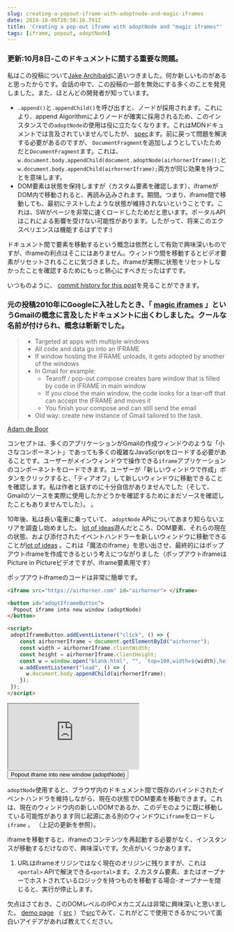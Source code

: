 ```yaml
---
slug: creating-a-popout-iframe-with-adoptnode-and-magic-iframes
date: 2019-10-06T20:58:16.791Z
title: 'Creating a pop-out iframe with adoptNode and "magic iframes"'
tags: [iframe, popout, adoptNode]
---
```


### 更新:10月8日-このドキュメントに関する重要な問題。

私はこの投稿について[Jake Archibald](https://jakearchibald.com/)に追いつきました。何か新しいものがあると思ったからです。会話の中で、この投稿の一部を無効にする多くのことを発見しました。また、ほとんどの開発者が知っています。

* `.append()`と`.appendChild()`を呼び出すと、ノードが採用されます。これにより、append Algorithmによりノードが確実に採用されるため、このインスタンスでの`adoptNode`の使用は役に立たなくなります。これはMDNドキュメントでは言及されていませんでしたが、 [spec](https://dom.spec.whatwg.org/#concept-node-append)ます。前に戻って問題を解決する必要があるのですが、 `DocumentFragment`を追加しようとしていたためだと`DocumentFragment`ます。これは、 `w.document.body.appendChild(document.adoptNode(airhornerIframe));`と`w.document.body.appendChild(airhornerIframe);`両方が同じ効果を持つことを意味します。
* DOM要素は状態を保持しますが（カスタム要素を確認します）、iframeがDOM内で移動されると、再読み込みされます。期間。つまり、iframe間で移動しても、最初にテストしたような状態が維持されないということです。これは、SWがページを非常に速くロードしたためだと思います。ポータルAPIはこれによる影響を受けない可能性があります。したがって、将来このエクスペリエンスは機能するはずです:)

ドキュメント間で要素を移動するという概念は依然として有効で興味深いものですが、iframeの利点はそこにはありません。ウィンドウ間を移動するとビデオ要素がリセットされることに気づきました。iframeが実際に状態をリセットしなかったことを確認するためにもっと熱心にすべきだったはずです。

いつものように、 [commit history for this post](https://github.com/PaulKinlan/paul.kinlan.me/commits/main/content/en/2019-10-06-creating-a-popout-iframe-with-adoptnode-and-magic-iframes.markdown)を見ることができます。

### 元の投稿2010年にGoogleに入社したとき、「 [magic iframes](https://www.usenix.org/legacy/events/webapps10/tech/slides/deboor.pdf) 」というGmailの概念に言及したドキュメントに出くわしました。クールな名前が付けられ、概念は斬新でした。

> * Targeted at apps with multiple windows
> * All code and data go into an IFRAME
> * If window hosting the IFRAME unloads, it gets adopted by another of the windows
> * In Gmail for example:
>   * Tearoff / pop-out compose creates bare window that is filled by code in IFRAME in main window
>   * If you close the main window, the code looks for a tear-off that can accept the IFRAME and moves it
>   * You finish your compose and can still send the email
> * Old way: create new instance of Gmail tailored to the task.

[Adam de Boor](https://www.usenix.org/legacy/events/webapps10/tech/slides/deboor.pdf)

コンセプトは、多くのアプリケーションがGmailの作成ウィンドウのような「小さなコンポーネント」であっても多くの複雑なJavaScriptをロードする必要があることです。ユーザーがメインウィンドウで操作できる`iframe`アプリケーションのコンポーネントをロードできます。ユーザーが「新しいウィンドウで作成」ボタンをクリックすると、「ティアオフ」して新しいウィンドウに移動できることを確認します。私は作者と話すのに十分自信がありませんでした（そして、Gmailのソースを実際に使用したかどうかを確認するためにまだソースを確認したこともありませんでした）。 。

10年後、私は長い電車に乗っていて、 `adoptNode` APIについてあまり知らないエリアを調査し始めました。 [lot of ideas](https://nifty-meadowlark.glitch.me/)遊んだところ、DOM要素、それらの現在の状態、および添付されたイベントハンドラーを新しいウィンドウに移動できることが[lot of ideas](https://nifty-meadowlark.glitch.me/) 。これは「魔法のiframe」を思い出させ、最終的にはポップアウトiframeを作成できるという考えにつながりました（ポップアウトiframeはPicture in Pictureビデオですが、iframe要素用です）

ポップアウトiframeのコードは非常に簡単です。

```html
<iframe src="https://airhorner.com" id="airhorner"> </iframe>

<button id="adoptIframeButton">
  Popout iframe into new window (adoptNode)
</button>

<script>
 adoptIframeButton.addEventListener("click", () => {
    const airhornerIframe = document.getElementById("airhorner");
    const width = airhornerIframe.clientWidth;
    const height = airhornerIframe.clientHeight;
    const w = window.open("blank.html", "", `top=100,width=${width},height=${height}`);
    w.addEventListener("load", () => {
      w.document.body.appendChild(airhornerIframe);
    });
 });
</script>
```

<iframe src="https://airhorner.com" id="airhorner"> </iframe>

<button id="adoptIframeButton">
  Popout iframe into new window (adoptNode)
</button>

<script>
 adoptIframeButton.addEventListener("click", () => {
    const airhornerIframe = document.getElementById("airhorner");
    const width = airhornerIframe.clientWidth;
    const height = airhornerIframe.clientHeight;
    const w = window.open("/blank.html", "", `top=100,width=${width},height=${height}`);
    w.addEventListener("load", () => {
      w.document.body.appendChild(airhornerIframe);
    });
 });
</script>

`adoptNode`使用すると、ブラウザ内のドキュメント間で既存のバインドされたイベントハンドラを維持しながら、現在の状態でDOM要素を移動できます。これは、現在のウィンドウ内の新しいDOMであるか、このデモのように既に移動している可能性があります同じ起源にある別のウィンドウに`iframe`をロードし`iframe` 。 （上記の更新を参照）。

iframeを移動すると、iframeのコンテンツを再起動する必要がなく、インスタンスが移動するだけなので、興味深いです。欠点がいくつかあります。

1. URLはiframeオリジンではなく現在のオリジンに残りますが、これは`<portal>` APIで解決できる`<portal>`ます。
2.カスタム要素、またはオープナーでホストされているロジックを持つものを移動する場合-オープナーを閉じると、実行が停止します。

欠点はさておき、このDOMレベルのIPCメカニズムは非常に興味深いと思いました。 [demo page](https://nifty-meadowlark.glitch.me/) （ [src](https://glitch.com/edit/#!/nifty-meadowlark?path=script.js) ）で[src](https://glitch.com/edit/#!/nifty-meadowlark?path=script.js)でみて、これがどこで使用できるかについて面白いアイデアがあれば教えてください。

